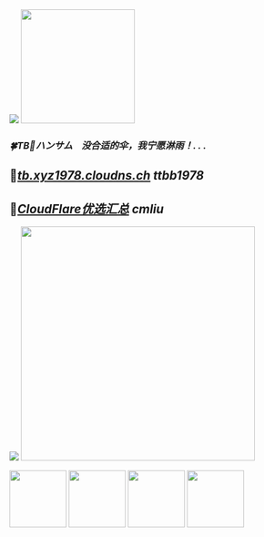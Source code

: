 <img src="https://komarev.com/ghpvc/?username=ttbb1978&color=blue&style=for-the-badge&base=0" width=""/>

<img src="https://tb.xyz1978.cloudns.ch/img/002.jpg" width="200" height="" border=""/>

### *🍀TB🌸ハンサム &nbsp;&nbsp; 没合适的伞，我宁愿淋雨！. . .*

## 🚀[*tb.xyz1978.cloudns.ch*](https://tb.xyz1978.cloudns.ch) *ttbb1978*

## 🚀[*CloudFlare优选汇总*](https://blog.cmliussss.com/p/CloudFlare%E4%BC%98%E9%80%89) *cmliu*

<img src="https://komarev.com/ghpvc/?username=ttbb1978&color=blueviolet&style=for-the-badge&base=20251004" width=""/>

<img src="https://github-readme-stats-ten-gilt.vercel.app/api?username=ttbb1978&count_private=true&show_icons=true&theme=radical&include_all_commits=true" width="411" height=""/>

<img src="http://q2.qlogo.cn/headimg_dl?dst_uin=765931440&spec=640" width="100" border=""/> <img src="http://q2.qlogo.cn/headimg_dl?dst_uin=2409495157&spec=640" width="100" border=""/> <img src="http://q2.qlogo.cn/headimg_dl?dst_uin=1040458166&spec=640" width="100" border=""/>  <img src="http://q2.qlogo.cn/headimg_dl?dst_uin=2358429597&spec=640" width="100" border=""/>
